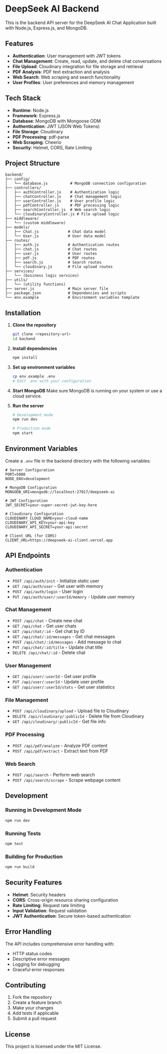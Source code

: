 # DeepSeek AI Backend

This is the backend API server for the DeepSeek AI Chat Application built with Node.js, Express.js, and MongoDB.

## Features

- **Authentication**: User management with JWT tokens
- **Chat Management**: Create, read, update, and delete chat conversations
- **File Upload**: Cloudinary integration for file storage and retrieval
- **PDF Analysis**: PDF text extraction and analysis
- **Web Search**: Web scraping and search functionality
- **User Profiles**: User preferences and memory management

## Tech Stack

- **Runtime**: Node.js
- **Framework**: Express.js
- **Database**: MongoDB with Mongoose ODM
- **Authentication**: JWT (JSON Web Tokens)
- **File Storage**: Cloudinary
- **PDF Processing**: pdf-parse
- **Web Scraping**: Cheerio
- **Security**: Helmet, CORS, Rate Limiting

## Project Structure

```
backend/
├── config/
│   └── database.js          # MongoDB connection configuration
├── controllers/
│   ├── authController.js    # Authentication logic
│   ├── chatController.js    # Chat management logic
│   ├── userController.js    # User profile logic
│   ├── pdfController.js     # PDF processing logic
│   ├── searchController.js  # Web search logic
│   └── cloudinaryController.js # File upload logic
├── middleware/
│   └── (custom middleware)
├── models/
│   ├── Chat.js             # Chat data model
│   └── User.js             # User data model
├── routes/
│   ├── auth.js             # Authentication routes
│   ├── chat.js             # Chat routes
│   ├── user.js             # User routes
│   ├── pdf.js              # PDF routes
│   ├── search.js           # Search routes
│   └── cloudinary.js       # File upload routes
├── services/
│   └── (business logic services)
├── utils/
│   └── (utility functions)
├── server.js               # Main server file
├── package.json            # Dependencies and scripts
└── env.example             # Environment variables template
```

## Installation

1. **Clone the repository**
   ```bash
   git clone <repository-url>
   cd backend
   ```

2. **Install dependencies**
   ```bash
   npm install
   ```

3. **Set up environment variables**
   ```bash
   cp env.example .env
   # Edit .env with your configuration
   ```

4. **Start MongoDB**
   Make sure MongoDB is running on your system or use a cloud service.

5. **Run the server**
   ```bash
   # Development mode
   npm run dev
   
   # Production mode
   npm start
   ```

## Environment Variables

Create a `.env` file in the backend directory with the following variables:

```env
# Server Configuration
PORT=5000
NODE_ENV=development

# MongoDB Configuration
MONGODB_URI=mongodb://localhost:27017/deepseek-ai

# JWT Configuration
JWT_SECRET=your-super-secret-jwt-key-here

# Cloudinary Configuration
CLOUDINARY_CLOUD_NAME=your-cloud-name
CLOUDINARY_API_KEY=your-api-key
CLOUDINARY_API_SECRET=your-api-secret

# Client URL (for CORS)
CLIENT_URL=https://deepseek-ai-client.vercel.app
```

## API Endpoints

### Authentication
- `POST /api/auth/init` - Initialize static user
- `GET /api/auth/user` - Get user with memory
- `POST /api/auth/login` - User login
- `PUT /api/auth/user/:userId/memory` - Update user memory

### Chat Management
- `POST /api/chat` - Create new chat
- `GET /api/chat` - Get user chats
- `GET /api/chat/:id` - Get chat by ID
- `GET /api/chat/:id/messages` - Get chat messages
- `POST /api/chat/:id/messages` - Add message to chat
- `PUT /api/chat/:id/title` - Update chat title
- `DELETE /api/chat/:id` - Delete chat

### User Management
- `GET /api/user/:userId` - Get user profile
- `PUT /api/user/:userId` - Update user profile
- `GET /api/user/:userId/stats` - Get user statistics

### File Management
- `POST /api/cloudinary/upload` - Upload file to Cloudinary
- `DELETE /api/cloudinary/:publicId` - Delete file from Cloudinary
- `GET /api/cloudinary/:publicId` - Get file info

### PDF Processing
- `POST /api/pdf/analyze` - Analyze PDF content
- `POST /api/pdf/extract` - Extract text from PDF

### Web Search
- `POST /api/search` - Perform web search
- `POST /api/search/scrape` - Scrape webpage content

## Development

### Running in Development Mode
```bash
npm run dev
```

### Running Tests
```bash
npm test
```

### Building for Production
```bash
npm run build
```

## Security Features

- **Helmet**: Security headers
- **CORS**: Cross-origin resource sharing configuration
- **Rate Limiting**: Request rate limiting
- **Input Validation**: Request validation
- **JWT Authentication**: Secure token-based authentication

## Error Handling

The API includes comprehensive error handling with:
- HTTP status codes
- Descriptive error messages
- Logging for debugging
- Graceful error responses

## Contributing

1. Fork the repository
2. Create a feature branch
3. Make your changes
4. Add tests if applicable
5. Submit a pull request

## License

This project is licensed under the MIT License.

